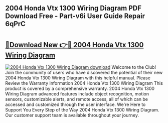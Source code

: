 ## 2004 Honda Vtx 1300 Wiring Diagram PDF Download Free - Part-v6i User Guide Repair 6qPrC

# <h2><a href="http://dfr6lez.blite.top/?on=2004+Honda+Vtx+1300+Wiring+Diagram">🔗Download New 👉🔴 2004 Honda Vtx 1300 Wiring Diagram</a></h2>

[![2004 Honda Vtx 1300 Wiring Diagram download](https://i.imgur.com/lujVjoI.png)](http://dfr6lez.blite.top/?on=2004+Honda+Vtx+1300+Wiring+Diagram)
Welcome to the Club! Join the community of users who have discovered the potential of their new 2004 Honda Vtx 1300 Wiring Diagram with this helpful manual. Please Review the Warranty Information 2004 Honda Vtx 1300 Wiring Diagram This product is covered by a comprehensive warranty. 2004 Honda Vtx 1300 Wiring Diagram advanced features include object recognition, motion sensors, customizable alerts, and remote access, all of which can be accessed and customized through the user interface. We're Here to Support You Every Step of the Way 2004 Honda Vtx 1300 Wiring Diagram. Our customer support team is available throughout your journey.

